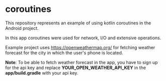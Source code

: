 # coroutines
This repository represents an example of using kotlin coroutines in the Android project.

In this app coroutines were used for network, I/O and extensive operations.

Example project uses https://openweathermap.org/ for fetching weather forecast for the city in which the user's phone is located.

**Note**: To be able to fetch weather forecast in the app, you have to sign up for the api key and replace **YOUR_OPEN_WEATHER_API_KEY** in the **app/build.gradle** with your api key.
